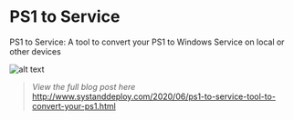# PS1 to Service
PS1 to Service: A tool to convert your PS1 to Windows Service on local or other devices

![alt text](https://github.com/damienvanrobaeys/Run-in-Sandbox/blob/master/preview.gif)

> *View the full blog post here*
http://www.systanddeploy.com/2020/06/ps1-to-service-tool-to-convert-your-ps1.html
